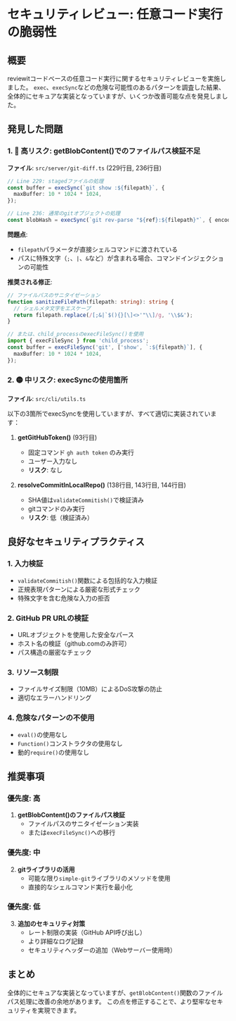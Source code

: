 # セキュリティレビュー: 任意コード実行の脆弱性

## 概要

reviewitコードベースの任意コード実行に関するセキュリティレビューを実施しました。
`exec`、`execSync`などの危険な可能性のあるパターンを調査した結果、全体的にセキュアな実装となっていますが、いくつか改善可能な点を発見しました。

## 発見した問題

### 1. 🔴 高リスク: getBlobContent()でのファイルパス検証不足

**ファイル**: `src/server/git-diff.ts` (229行目, 236行目)

```typescript
// Line 229: stagedファイルの処理
const buffer = execSync(`git show :${filepath}`, {
  maxBuffer: 10 * 1024 * 1024,
});

// Line 236: 通常のgitオブジェクトの処理
const blobHash = execSync(`git rev-parse "${ref}:${filepath}"`, { encoding: 'utf8' }).trim();
```

**問題点**:

- `filepath`パラメータが直接シェルコマンドに渡されている
- パスに特殊文字（`;`、`|`、`&`など）が含まれる場合、コマンドインジェクションの可能性

**推奨される修正**:

```typescript
// ファイルパスのサニタイゼーション
function sanitizeFilePath(filepath: string): string {
  // シェルメタ文字をエスケープ
  return filepath.replace(/[;&|`$(){}[\]<>'"\\]/g, '\\$&');
}

// または、child_processのexecFileSync()を使用
import { execFileSync } from 'child_process';
const buffer = execFileSync('git', ['show', `:${filepath}`], {
  maxBuffer: 10 * 1024 * 1024,
});
```

### 2. 🟡 中リスク: execSyncの使用箇所

**ファイル**: `src/cli/utils.ts`

以下の3箇所でexecSyncを使用していますが、すべて適切に実装されています：

1. **getGitHubToken()** (93行目)
   - 固定コマンド `gh auth token` のみ実行
   - ユーザー入力なし
   - **リスク**: なし

2. **resolveCommitInLocalRepo()** (138行目, 143行目, 144行目)
   - SHA値は`validateCommitish()`で検証済み
   - gitコマンドのみ実行
   - **リスク**: 低（検証済み）

## 良好なセキュリティプラクティス

### 1. 入力検証

- `validateCommitish()`関数による包括的な入力検証
- 正規表現パターンによる厳密な形式チェック
- 特殊文字を含む危険な入力の拒否

### 2. GitHub PR URLの検証

- URLオブジェクトを使用した安全なパース
- ホスト名の検証（github.comのみ許可）
- パス構造の厳密なチェック

### 3. リソース制限

- ファイルサイズ制限（10MB）によるDoS攻撃の防止
- 適切なエラーハンドリング

### 4. 危険なパターンの不使用

- `eval()`の使用なし
- `Function()`コンストラクタの使用なし
- 動的`require()`の使用なし

## 推奨事項

### 優先度: 高

1. **getBlobContent()のファイルパス検証**
   - ファイルパスのサニタイゼーション実装
   - または`execFileSync()`への移行

### 優先度: 中

2. **gitライブラリの活用**
   - 可能な限り`simple-git`ライブラリのメソッドを使用
   - 直接的なシェルコマンド実行を最小化

### 優先度: 低

3. **追加のセキュリティ対策**
   - レート制限の実装（GitHub API呼び出し）
   - より詳細なログ記録
   - セキュリティヘッダーの追加（Webサーバー使用時）

## まとめ

全体的にセキュアな実装となっていますが、`getBlobContent()`関数のファイルパス処理に改善の余地があります。
この点を修正することで、より堅牢なセキュリティを実現できます。
